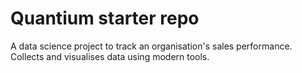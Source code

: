 # Quantium starter repo
A data science project to track an organisation's sales performance.
Collects and visualises data using modern tools. 



